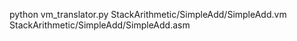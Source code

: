 python vm_translator.py StackArithmetic/SimpleAdd/SimpleAdd.vm StackArithmetic/SimpleAdd/SimpleAdd.asm

